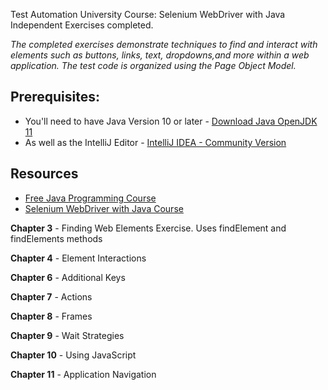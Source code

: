<p>Test Automation University Course: Selenium WebDriver with Java Independent Exercises completed.</p>

<p><I>The completed exercises demonstrate techniques to find and interact with elements such as buttons, links, text, dropdowns,and more within a web application.
The test code is organized using the Page Object Model.</p></I>

<h2>Prerequisites:</h2>
<ul>
<li>You'll need to have Java Version 10 or later - <a href="https://jdk.java.net/java-se-ri/11" target="_blank">Download Java OpenJDK 11</a>
 </li>
<li>As well as the IntelliJ Editor - <a href="https://www.jetbrains.com/idea/download/#section=windows" target="_blank">IntelliJ IDEA - Community Version</a>
 </li>
</ul>


<h2>Resources</h2>
<ul>
<li>
<a href="https://testautomationu.applitools.com/java-programming-course/" target="_blank">Free Java Programming Course</a>
</li>
<li><a href="https://testautomationu.applitools.com/selenium-webdriver-tutorial-java/" target="_blank">Selenium WebDriver with Java Course</a>
</li>
</ul>

<b>Chapter 3</b> - Finding Web Elements Exercise. Uses findElement and findElements methods

<b>Chapter 4</b> - Element Interactions 
 
<b>Chapter 6</b> - Additional Keys

<b>Chapter 7</b> - Actions

<b>Chapter 8</b> - Frames

<b>Chapter 9</b> - Wait Strategies

<b>Chapter 10</b> - Using JavaScript

<b>Chapter 11</b> - Application Navigation

